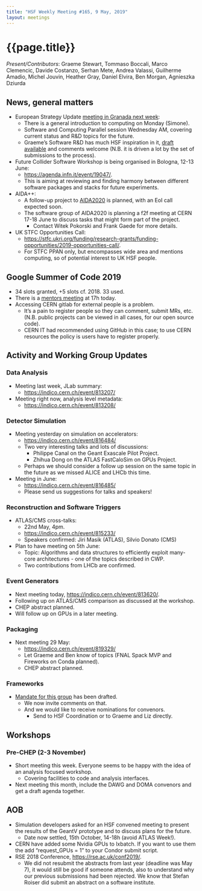 ```yaml
---
title: "HSF Weekly Meeting #165, 9 May, 2019"
layout: meetings
---
```


# {{page.title}}

*Present/Contributors*: Graeme Stewart, Tommaso Boccali, Marco Clemencic, Davide
Costanzo, Serhan Mete, Andrea Valassi, Guilherme Amadio, Michel Jouvin, Heather
Gray, Daniel Elvira, Ben Morgan, Agnieszka Dziurda

## News, general matters
  - European Strategy Update [<span class="underline">meeting in
    Granada next week</span>](https://indico.cern.ch/event/808335):
      - There is a general introduction to computing on Monday
        (Simone).
      - Software and Computing Parallel session Wednesday AM, covering
        current status and R&D topics for the future.
      - Graeme’s Software R&D has much HSF inspiration in it,
        [<span class="underline">draft
        available</span>](https://docs.google.com/presentation/d/1wVi0jjanzNeNad-DFprcIkmdo1oGHwdkYgo6D-BnVz0/edit?usp=sharing)
        and comments welcome (N.B. it is driven a lot by the set of
        submissions to the process).
  - Future Collider Software Workshop is being organised in Bologna,
    12-13 June:
      - [<span class="underline">https://agenda.infn.it/event/19047/</span>](https://agenda.infn.it/event/19047/).
      - This is aiming at reviewing and finding harmony between
        different software packages and stacks for future experiments.
  - AIDA++:
      - A follow-up project to
        [<span class="underline">AIDA2020</span>](http://aida2020.web.cern.ch)
        is planned, with an EoI call expected soon.
      - The software group of AIDA2020 is planning a f2f meeting at
        CERN 17-18 June to discuss tasks that might form part of the
        project.
          - Contact Witek Pokorski and Frank Gaede for more details.
  - UK STFC Opportunities Call:
      - [<span class="underline">https://stfc.ukri.org/funding/research-grants/funding-opportunities/2019-opportunities-call/</span>](https://stfc.ukri.org/funding/research-grants/funding-opportunities/2019-opportunities-call/).
      - For STFC PPAN only, but encompasses wide area and mentions
        computing, so of potential interest to UK HSF people.

## Google Summer of Code 2019
  - 34 slots granted, +5 slots cf. 2018. 33 used.
  - There is a [mentors meeting](https://indico.cern.ch/event/816889/) at 17h today.
  - Accessing CERN gitlab for external people is a problem.
      - It’s a pain to register people so they can comment, submit MRs, etc.
        (N.B. public projects can be viewed in all cases, for our open source code).
      - CERN IT had recommended using GitHub in this case; to use CERN
        resources the policy is users have to register properly.

## Activity and Working Group Updates

### Data Analysis
  - Meeting last week, JLab summary:
      - [<span class="underline">https://indico.cern.ch/event/813207/</span>](https://indico.cern.ch/event/813207/)
  - Meeting right now, analysis level metadata:
      - [<span class="underline">https://indico.cern.ch/event/813208/</span>](https://indico.cern.ch/event/813208/)

### Detector Simulation
  - Meeting yesterday on simulation on accelerators:
      - [<span class="underline">https://indico.cern.ch/event/816484/</span>](https://indico.cern.ch/event/816484/)
      - Two very interesting talks and lots of discussions:
          - Philippe Canal on the Geant Exascale Pilot Project.
          - Zhihua Dong on the ATLAS FastCaloSim on GPUs Project.
      - Perhaps we should consider a follow up session on the same
        topic in the future as we missed ALICE and LHCb this time.
  - Meeting in June:
      - [<span class="underline">https://indico.cern.ch/event/816485/</span>](https://indico.cern.ch/event/816485/)
      - Please send us suggestions for talks and speakers\!

### Reconstruction and Software Triggers
  - ATLAS/CMS cross-talks:
      - 22nd May, 4pm.
      - [<span class="underline">https://indico.cern.ch/event/815233/</span>](https://indico.cern.ch/event/815233/)
      - Speakers confirmed: Jiri Masik (ATLAS), Silvio Donato (CMS)
  - Plan to have meeting on 5th June:
      - Topic: Algorithms and data structures to efficiently exploit
        many-core architectures - one of the topics described in CWP.
      - Two contributions from LHCb are confirmed.

### Event Generators
  - Next meeting today,
    [<span class="underline">https://indico.cern.ch/event/813620/</span>](https://indico.cern.ch/event/813620/).
  - Following up on ATLAS/CMS comparison as discussed at the workshop.
  - CHEP abstract planned.
  - Will follow up on GPUs in a later meeting.

### Packaging
  - Next meeting 29 May:
      - [<span class="underline">https://indico.cern.ch/event/819329/</span>](https://indico.cern.ch/event/819329/)
      - Let Graeme and Ben know of topics (FNAL Spack MVP and
        Fireworks on Conda planned).
      - CHEP abstract planned.

### Frameworks
  - [<span class="underline">Mandate for this
    group</span>](https://docs.google.com/document/d/157TQqQsLsTns-p_GTSZGReyNsl3-kKw2mQ9ZCwm3Hyk/edit?usp=sharing)
    has been drafted.
      - We now invite comments on that.
      - And we would like to receive nominations for convenors.
          - Send to HSF Coordination or to Graeme and Liz directly.

## Workshops

### Pre-CHEP (2-3 November)
  - Short meeting this week. Everyone seems to be happy with the idea
    of an analysis focused workshop.
      - Covering facilities to code and analysis interfaces.
  - Next meeting this month, include the DAWG and DOMA convenors and
    get a draft agenda together.

## AOB
  - Simulation developers asked for an HSF convened meeting to present
    the results of the GeantV prototype and to discuss plans for the
    future.
      - Date now settled, 15th October, 14-18h (avoid ATLAS Week\!).
  - CERN have added some Nvidia GPUs to lxbatch. If you want to use
    them the add “request\_GPUs = 1” to your Condor submit script.
  - RSE 2018 Conference,
    [<span class="underline">https://rse.ac.uk/conf2019/</span>](https://rse.ac.uk/conf2019/).
    - We did not resubmit the abstracts from last year (deadline was May 7), it would
    still be good if someone attends, also to understand why our previous
    submissions had been rejected. We know that Stefan Roiser did
    submit an abstract on a software institute.
